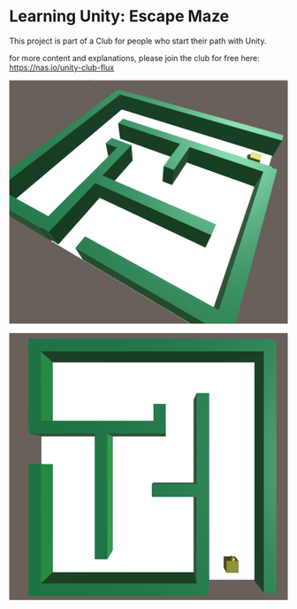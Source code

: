 # Learning Unity: Escape Maze

This project is part of a Club for people who start their path with Unity.

for more content and explanations, please join the club for free here: https://nas.io/unity-club-flux

![alt text](https://raw.githubusercontent.com/shacharoz/Learning-Unity-Escape-Maze/master/Builds/escape-maze-logo.png)

![alt text](https://raw.githubusercontent.com/shacharoz/Learning-Unity-Escape-Maze/master/Builds/escape-maze-top.png)
